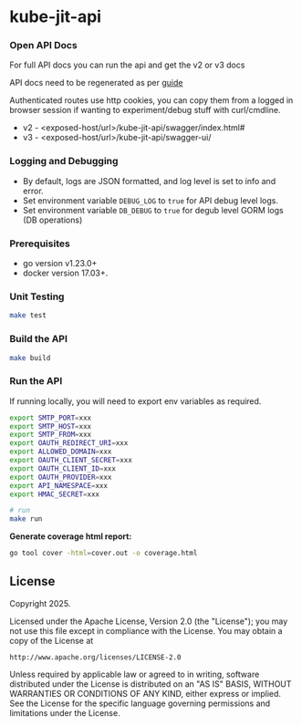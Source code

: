 # kube-jit-api

### Open API Docs
For full API docs you can run the api and get the v2 or v3 docs

API docs need to be regenerated as per [guide](./kube-jit/docs/README.md)

Authenticated routes use http cookies, you can copy them from a logged in browser session if wanting to experiment/debug stuff with curl/cmdline.

- v2 - <exposed-host/url>/kube-jit-api/swagger/index.html#
- v3 - <exposed-host/url>/kube-jit-api/swagger-ui/

### Logging and Debugging
- By default, logs are JSON formatted, and log level is set to info and error.
- Set environment variable `DEBUG_LOG` to `true` for API debug level logs.
- Set environment variable `DB_DEBUG` to `true` for degub level GORM logs (DB operations)


### Prerequisites
- go version v1.23.0+
- docker version 17.03+.

### Unit Testing
```sh
make test
```

### Build the API
```sh
make build
```

### Run the API
If running locally, you will need to export env variables as required.
```sh
export SMTP_PORT=xxx
export SMTP_HOST=xxx
export SMTP_FROM=xxx
export OAUTH_REDIRECT_URI=xxx
export ALLOWED_DOMAIN=xxx
export OAUTH_CLIENT_SECRET=xxx
export OAUTH_CLIENT_ID=xxx
export OAUTH_PROVIDER=xxx
export API_NAMESPACE=xxx
export HMAC_SECRET=xxx 

# run
make run
```

**Generate coverage html report:**
```sh
go tool cover -html=cover.out -o coverage.html
```

## License

Copyright 2025.

Licensed under the Apache License, Version 2.0 (the "License");
you may not use this file except in compliance with the License.
You may obtain a copy of the License at

    http://www.apache.org/licenses/LICENSE-2.0

Unless required by applicable law or agreed to in writing, software
distributed under the License is distributed on an "AS IS" BASIS,
WITHOUT WARRANTIES OR CONDITIONS OF ANY KIND, either express or implied.
See the License for the specific language governing permissions and
limitations under the License.
